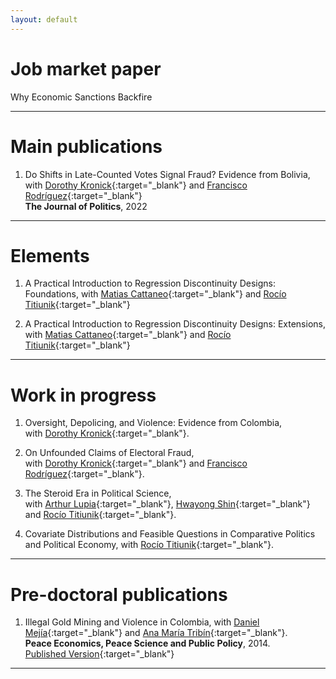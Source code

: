 ```yaml
---
layout: default
---
```


# Job market paper

Why Economic Sanctions Backfire

* * *

# Main publications

1. Do Shifts in Late-Counted Votes Signal Fraud? Evidence from Bolivia,\
with [Dorothy Kronick](https://gspp.berkeley.edu/research-and-impact/faculty/dorothy-kronick){:target="_blank"} and [Francisco Rodríguez](https://korbel.du.edu/about/directory/francisco-r-rodriguez-caballero){:target="_blank"}\
**The Journal of Politics**, 2022

* * *

# Elements

1. A Practical Introduction to Regression Discontinuity Designs: Foundations, with [Matias Cattaneo](https://cattaneo.princeton.edu/){:target="_blank"} and [Rocío Titiunik](https://scholar.princeton.edu/titiunik){:target="_blank"}

2. A Practical Introduction to Regression Discontinuity Designs: Extensions, with [Matias Cattaneo](https://cattaneo.princeton.edu/){:target="_blank"} and [Rocío Titiunik](https://scholar.princeton.edu/titiunik){:target="_blank"}

* * *

# Work in progress

1. Oversight, Depolicing, and Violence: Evidence from Colombia,\
with [Dorothy Kronick](http://dorothykronick.com/about.html){:target="_blank"}.

2. On Unfounded Claims of Electoral Fraud,\
with [Dorothy Kronick](http://dorothykronick.com/about.html){:target="_blank"} and [Francisco Rodríguez](https://korbel.du.edu/about/directory/francisco-r-rodriguez-caballero){:target="_blank"}.

3. The Steroid Era in Political Science,\
with [Arthur Lupia](https://lsa.umich.edu/polisci/people/faculty/lupia.html){:target="_blank"}, [Hwayong Shin](https://www.hwayongshin.com/){:target="_blank"} and [Rocío Titiunik](https://scholar.princeton.edu/titiunik){:target="_blank"}.

4. Covariate Distributions and Feasible Questions in Comparative Politics and Political Economy, with [Rocío Titiunik](https://scholar.princeton.edu/titiunik){:target="_blank"}.

* * *

# Pre-doctoral publications

1. Illegal Gold Mining and Violence in Colombia, with [Daniel Mejía](https://economia.uniandes.edu.co/mejia){:target="_blank"} and [Ana María Tribín](https://wbl.worldbank.org/en/aboutus/meet-the-team){:target="_blank"}.\
**Peace Economics, Peace Science and Public Policy**, 2014.\
[Published Version](https://doi.org/10.1515/peps-2013-0053){:target="_blank"}

* * *
